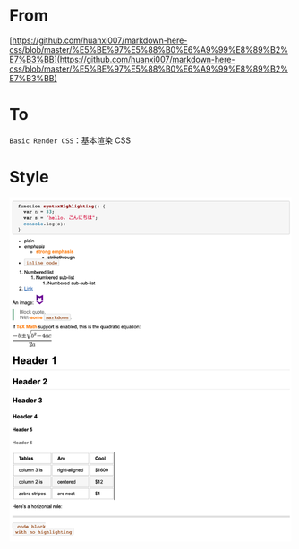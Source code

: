 # From

[https://github.com/huanxi007/markdown-here-css/blob/master/%E5%BE%97%E5%88%B0%E6%A9%99%E8%89%B2%E7%B3%BB](https://github.com/huanxi007/markdown-here-css/blob/master/%E5%BE%97%E5%88%B0%E6%A9%99%E8%89%B2%E7%B3%BB)

# To

`Basic Render CSS`：基本渲染 CSS

# Style

![style05.png](style05.png)
